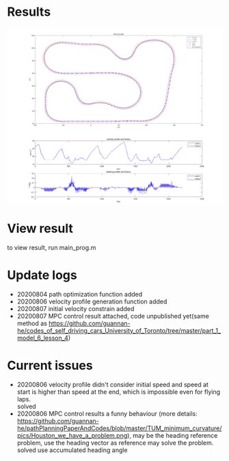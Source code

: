 # Results  
<div  align="center">    
	<img src="./pics/mpc_result.png"  alt="赛道、障碍及最小曲率路径" align=center />  
 </div>
   
 
<div  align="center">    
	<img src="./pics/mpc_control.png"  alt="速度规划" align=center />  
 </div>
   
  

# View result  
to view result, run main_prog.m  
# Update logs  
- 20200804 path optimization function added  
- 20200806 velocity profile generation function added  
- 20200807 initial velocity constrain added
- 20200807 MPC control result attached, code unpublished yet(same method as https://github.com/guannan-he/codes_of_self_driving_cars_University_of_Toronto/tree/master/part_1_model_6_lesson_4)
# Current issues  
- 20200806 velocity profile didn't consider initial speed and speed at start is higher than speed at the end, which is impossible even for flying laps.  
solved  
- 20200806 MPC control results a funny behaviour (more details: https://github.com/guannan-he/pathPlanningPaperAndCodes/blob/master/TUM_minimum_curvature/pics/Houston_we_have_a_problem.png), may be the heading reference problem, use the heading vector as reference may solve the problem.  
solved use accumulated heading angle
